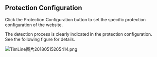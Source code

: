 ## **Protection Configuration**

Click the Protection Configuration button to set the specific protection configuration of the website.

The detection process is clearly indicated in the protection configuration. See the following figure for details.

![TimLine图片20180515205414.png](http://img1.jcloudcs.com/cms/7d46ec82-2368-4aa0-a679-7cb4285de0fc20180515205417.png)